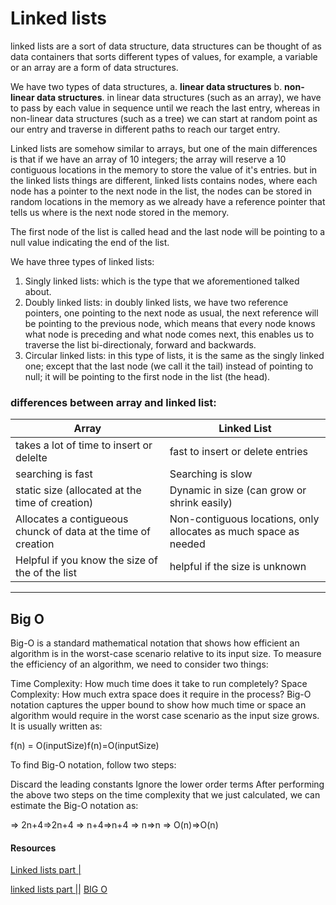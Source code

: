 # Linked lists

linked lists are a sort of data structure, data structures can be thought of as data containers that sorts different types of values, for example, a variable or an array are a form of data structures.

We have two types of data structures, a. **linear data structures** b. **non-linear data structures**.
in linear data structures (such as an array), we have to pass by each value in sequence until we reach the last entry, whereas in non-linear data structures (such as a tree) we can start at random point as our entry and traverse in different paths to reach our target entry.

Linked lists are somehow similar to arrays, but one of the main differences is that if we have an array of 10 integers; the array will reserve a 10 contiguous locations in the memory to store the value of it's entries. but in the linked lists things are different, linked lists contains nodes, where each node has a pointer to the next node in the list, the nodes can be stored in random locations in the memory as we already have a reference pointer that tells us where is the next node stored in the memory.

The first node of the list is called head and the last node will be pointing to a null value indicating the end of the list.

We have three types of linked lists:

1. Singly linked lists: which is the type that we aforementioned talked about.
2. Doubly linked lists: in doubly linked lists, we have two reference pointers, one pointing to the next node as usual, the next reference will be pointing to the previous node, which means that every node knows what node is preceding and what node comes next, this enables us to traverse the list bi-directionaly, forward and backwards.
3. Circular linked lists: in this type of lists, it is the same as the singly linked one; except that the last node (we call it the tail) instead of pointing to null; it will be pointing to the first node in the list (the head).

### differences between array and linked list:

| Array                                                          | Linked List                                                      |
| -------------------------------------------------------------- | ---------------------------------------------------------------- |
| takes a lot of time to insert or delelte                       | fast to insert or delete entries                                 |
| searching is fast                                              | Searching is slow                                                |
| static size (allocated at the time of creation)                | Dynamic in size (can grow or shrink easily)                      |
| Allocates a contigueous chunck of data at the time of creation | Non-contiguous locations, only allocates as much space as needed |
| Helpful if you know the size of the of the list                | helpful if the size is unknown                                   |

---

## Big O

Big-O is a standard mathematical notation that shows how efficient an algorithm is in the worst-case scenario relative to its input size. To measure the efficiency of an algorithm, we need to consider two things:

Time Complexity: How much time does it take to run completely?
Space Complexity: How much extra space does it require in the process?
Big-O notation captures the upper bound to show how much time or space an algorithm would require in the worst case scenario as the input size grows. It is usually written as:

f(n) = O(inputSize)f(n)=O(inputSize)

To find Big-O notation, follow two steps:

Discard the leading constants
Ignore the lower order terms
After performing the above two steps on the time complexity that we just calculated, we can estimate the Big-O notation as:

=> 2n+4=>2n+4 => n+4=>n+4 => n=>n => O(n)=>O(n)

#### Resources

[Linked lists part |](https://medium.com/basecs/whats-a-linked-list-anyway-part-1-d8b7e6508b9d)

[linked lists part ||](https://medium.com/basecs/whats-a-linked-list-anyway-part-2-131d96f71996)
[BIG O](https://www.educative.io/edpresso/what-is-big-o-notation)

